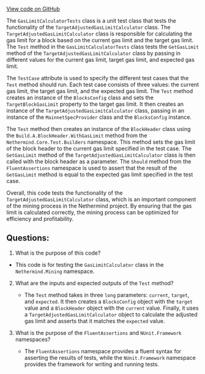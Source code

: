[View code on GitHub](https://github.com/nethermindeth/nethermind/Nethermind.Mining.Test/GasLimitCalculatorTests.cs)

The `GasLimitCalculatorTests` class is a unit test class that tests the functionality of the `TargetAdjustedGasLimitCalculator` class. The `TargetAdjustedGasLimitCalculator` class is responsible for calculating the gas limit for a block based on the current gas limit and the target gas limit. The `Test` method in the `GasLimitCalculatorTests` class tests the `GetGasLimit` method of the `TargetAdjustedGasLimitCalculator` class by passing in different values for the current gas limit, target gas limit, and expected gas limit. 

The `TestCase` attribute is used to specify the different test cases that the `Test` method should run. Each test case consists of three values: the current gas limit, the target gas limit, and the expected gas limit. The `Test` method creates an instance of the `BlocksConfig` class and sets the `TargetBlockGasLimit` property to the target gas limit. It then creates an instance of the `TargetAdjustedGasLimitCalculator` class, passing in an instance of the `MainnetSpecProvider` class and the `BlocksConfig` instance. 

The `Test` method then creates an instance of the `BlockHeader` class using the `Build.A.BlockHeader.WithGasLimit` method from the `Nethermind.Core.Test.Builders` namespace. This method sets the gas limit of the block header to the current gas limit specified in the test case. The `GetGasLimit` method of the `TargetAdjustedGasLimitCalculator` class is then called with the block header as a parameter. The `Should` method from the `FluentAssertions` namespace is used to assert that the result of the `GetGasLimit` method is equal to the expected gas limit specified in the test case. 

Overall, this code tests the functionality of the `TargetAdjustedGasLimitCalculator` class, which is an important component of the mining process in the Nethermind project. By ensuring that the gas limit is calculated correctly, the mining process can be optimized for efficiency and profitability.
## Questions: 
 1. What is the purpose of this code?
   - This code is for testing the `GasLimitCalculator` class in the `Nethermind.Mining` namespace.

2. What are the inputs and expected outputs of the `Test` method?
   - The `Test` method takes in three `long` parameters: `current`, `target`, and `expected`. It then creates a `BlocksConfig` object with the `target` value and a `BlockHeader` object with the `current` value. Finally, it uses a `TargetAdjustedGasLimitCalculator` object to calculate the adjusted gas limit and asserts that it matches the `expected` value.

3. What is the purpose of the `FluentAssertions` and `NUnit.Framework` namespaces?
   - The `FluentAssertions` namespace provides a fluent syntax for asserting the results of tests, while the `NUnit.Framework` namespace provides the framework for writing and running tests.